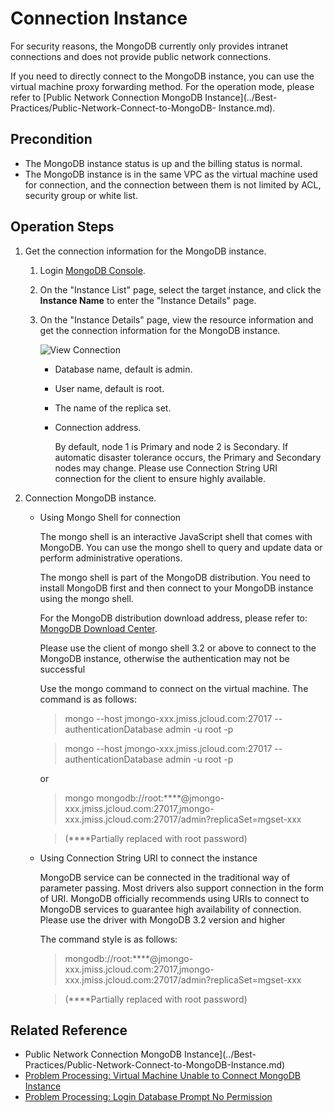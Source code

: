 # Connection Instance

For security reasons, the MongoDB currently only provides intranet connections and does not provide public network connections.

If you need to directly connect to the MongoDB instance, you can use the virtual machine proxy forwarding method. For the operation mode, please refer to [Public Network Connection MongoDB Instance](../Best-Practices/Public-Network-Connect-to-MongoDB- Instance.md).



## Precondition
- The MongoDB instance status is up and the billing status is normal.
- The MongoDB instance is in the same VPC as the virtual machine used for connection, and the connection between them is not limited by ACL, security group or white list.

## Operation Steps
1. Get the connection information for the MongoDB instance.
   1. Login [MongoDB Console](https://mongodb-console.jdcloud.com/mongodb?dataCenter=bj_02).
   1. On the "Instance List" page, select the target instance, and click the **Instance Name** to enter the "Instance Details" page.
   1. On the "Instance Details" page, view the resource information and get the connection information for the MongoDB instance.
   
		![View Connection](https://github.com/jdcloudcom/cn/blob/master/image/mongodb/mongo-016.png)

		- Database name, default is admin.
		- User name, default is root.
		- The name of the replica set.
		- Connection address.
				
		   By default, node 1 is Primary and node 2 is Secondary. If automatic disaster tolerance occurs, the Primary and Secondary nodes may change.
                Please use Connection String URI connection for the client to ensure highly available.

2. Connection MongoDB instance.
   - Using Mongo Shell for connection

		The mongo shell is an interactive JavaScript shell that comes with MongoDB. You can use the mongo shell to query and update data or perform administrative operations.
		
		The mongo shell is part of the MongoDB distribution. You need to install MongoDB first and then connect to your MongoDB instance using the mongo shell.
		
		For the MongoDB distribution download address, please refer to: [MongoDB Download Center](https://www.mongodb.com/download-center#community).
		
		Please use the client of mongo shell 3.2 or above to connect to the MongoDB instance, otherwise the authentication may not be successful
		
		Use the mongo command to connect on the virtual machine. The command is as follows:

		> mongo --host jmongo-xxx.jmiss.jcloud.com:27017 --authenticationDatabase admin -u root -p
		
		> mongo --host jmongo-xxx.jmiss.jcloud.com:27017 --authenticationDatabase admin -u root -p
		
		or
		
		> mongo mongodb://root:****@jmongo-xxx.jmiss.jcloud.com:27017,jmongo-xxx.jmiss.jcloud.com:27017/admin?replicaSet=mgset-xxx
		
		>(****Partially replaced with root password)
		
   - Using Connection String URI to connect the instance
   
      MongoDB service can be connected in the traditional way of parameter passing. Most drivers also support connection in the form of URI. MongoDB officially recommends using URIs to connect to MongoDB services to guarantee high availability of connection. Please use the driver with MongoDB 3.2 version and higher
		
      The command style is as follows:

	   > mongodb://root:****@jmongo-xxx.jmiss.jcloud.com:27017,jmongo-xxx.jmiss.jcloud.com:27017/admin?replicaSet=mgset-xxx
	   
	   > (****Partially replaced with root password)
		
		
## Related Reference

- Public Network Connection MongoDB Instance](../Best-Practices/Public-Network-Connect-to-MongoDB-Instance.md)
- [Problem Processing: Virtual Machine Unable to Connect MongoDB Instance](../Troubleshooting/Connect-Failed.md)
- [Problem Processing: Login Database Prompt No Permission](../Troubleshooting/Authentication.md)
		
